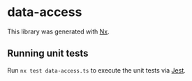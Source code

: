# data-access

This library was generated with [Nx](https://nx.dev).

## Running unit tests

Run `nx test data-access.ts` to execute the unit tests via [Jest](https://jestjs.io).
